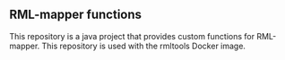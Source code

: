 ## RML-mapper functions
This repository is a java project that provides custom functions for RML-mapper.
This repository is used with the rmltools Docker image.